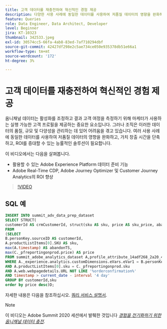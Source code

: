 ```yaml
---
title: 고객 데이터를 재충전하여 혁신적인 경험 제공
description: 다양한 사용 사례에 동일한 데이터를 사용하여 저품질 데이터의 영향을 완화하고, 가치 창출 시간을 줄이고, ROI를 증대하는 방법에 대해 알아봅니다.
feature: Queries
role: Data Engineer, Data Architect, Developer
level: Beginner
jira: KT-10323
thumbnail: 342533.jpeg
exl-id: 30574cc5-66fa-4ab8-83ed-7af710294dbf
source-git-commit: 42427df298e2c5ae734ce050e935378db51e66a1
workflow-type: tm+mt
source-wordcount: '172'
ht-degree: 3%

---
```


# 고객 데이터를 재충전하여 혁신적인 경험 제공

옴니채널 데이터는 활성화를 조정하고 결과 고객 여정을 측정하기 위해 마케터가 사용하는 실행 가능한 고객 프로필을 제공하는 중요한 요소입니다. 그러나 조직은 이러한 데이터의 품질, 규모 및 다양성을 관리하는 데 있어 어려움을 겪고 있습니다. 여러 사용 사례에 동일한 데이터를 사용하여 저품질 데이터의 영향을 완화하고, 가치 창출 시간을 단축하고, ROI를 증대할 수 있는 능률적인 솔루션이 필요합니다.

이 비디오에서는 다음을 살펴봅니다.

* 활용할 수 있는 Adobe Experience Platform 데이터 준비 기능
* Adobe Real-Time CDP, Adobe Journey Optimizer 및 Customer Journey Analytics의 ROI 향상

>[!VIDEO](https://video.tv.adobe.com/v/342533?quality=12&learn=on)

## SQL 예

```sql
INSERT INTO summit_adv_data_prep_dataset
SELECT STRUCT(
customerId AS crmCustomerId, struct(sku AS sku, price AS sku_price, abandonTS AS abandonTS) AS abandonBrowse) AS _pfreportingonprod
FROM
(SELECT
B.personKey.sourceID AS customerId,
A.productListItems[0].SKU AS sku,
max(A.timestamp) AS abandonTS,
max(C._pfreportingonprod.price) AS price
FROM summit_adobe_analytics_dataset A,profile_attribute_14adf268_2a20_4dee_bee6_a6b0e34616a9 B,summit_product_dataset C
WHERE A._experience.analytics.customDimensions.eVars.eVar1 = B.personKey.sourceID
AND A.productListItems[0].sku = C._pfreportingonprod.sku
AND A.web.webpagedetails.URL NOT LIKE '%orderconfirmation%'
AND timestamp > current_date - interval '4 day'
GROUP BY customerId,sku
order by price desc)D;
```

자세한 내용은 다음을 참조하십시오. [쿼리 서비스 설명서](https://experienceleague.adobe.com/docs/experience-platform/query/home.html?lang=ko).

>[!NOTE]
>
>이 비디오는 Adobe Summit 2020 세션에서 발췌한 것입니다 *[경험을 전기화하기 위한 옴니채널 데이터 충전](https://business.adobe.com/summit/2022/sessions/recharging-omnichannel-data-for-electrifying-exper-s409.html)*.
